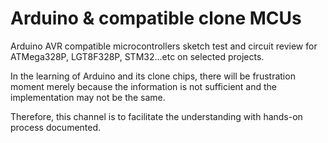 # Arduino & compatible clone MCUs
Arduino AVR compatible microcontrollers sketch test and circuit review for ATMega328P, LGT8F328P, STM32...etc on selected projects.

In the learning of Arduino and its clone chips, there will be frustration moment merely because the information is not sufficient and the implementation may not be the same.

Therefore, this channel is to facilitate the understanding with hands-on process documented.

